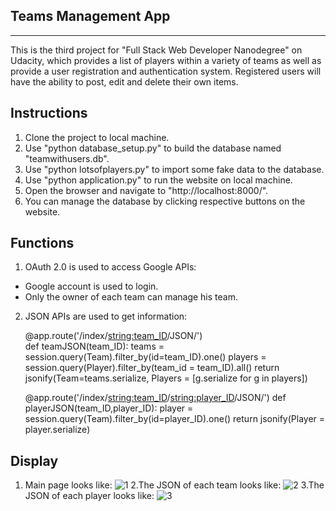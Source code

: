 ## Teams Management App
----
This is the third project for "Full Stack Web Developer Nanodegree" on Udacity, which provides a list of players within a variety of teams as well as provide a user registration and authentication system. Registered users will have the ability to post, edit and delete their own items.

## Instructions
1. Clone the project to local machine.
2. Use "python database_setup.py" to build the database named "teamwithusers.db".
3. Use "python lotsofplayers.py" to import some fake data to the database.
4. Use "python application.py" to run the website on local machine.
5. Open the browser and navigate to "http://localhost:8000/".
6. You can manage the database by clicking respective buttons on the website.

## Functions
1. OAuth 2.0 is used to access Google APIs:
  - Google account is used to login.
  - Only the owner of each team can manage his team.
2. JSON APIs are used to get information:

	@app.route('/index/<string:team_ID>/JSON/')<br>
	def teamJSON(team_ID):
    		teams = session.query(Team).filter_by(id=team_ID).one()
    		players = session.query(Player).filter_by(team_id = team_ID).all()
    		return jsonify(Team=teams.serialize, Players = [g.serialize for g in players])

	@app.route('/index/<string:team_ID>/<string:player_ID>/JSON/')
	def playerJSON(team_ID,player_ID):
    		player = session.query(Team).filter_by(id=player_ID).one()
    		return jsonify(Player = player.serialize)

## Display
1. Main page looks like:
![1](https://lh6.googleusercontent.com/-mTzq33J-v9Q/Vv1z6DJ35bI/AAAAAAAAABg/HzNKUmWt8HsroS1STNuBudSoSW27Kdbbg/w1894-h1014-no/main%2Bpage.jpg)
2.The JSON of each team looks like:
![2](https://lh3.googleusercontent.com/-MFDiCfwTgIg/Vv1z-1Gpv2I/AAAAAAAAABg/vfra9k__3yAHP3DDdIzozJroP2JXzv4HA/s200-p-o/team.jpg)
3.The JSON of each player looks like:
![3](https://lh4.googleusercontent.com/-fTUmkHyaqjQ/Vv1z-4fxMEI/AAAAAAAAABg/hX0CrCRM55cxhi2GGaKf1BmMO9NseEVZg/w1894-h460-no/player.jpg)
